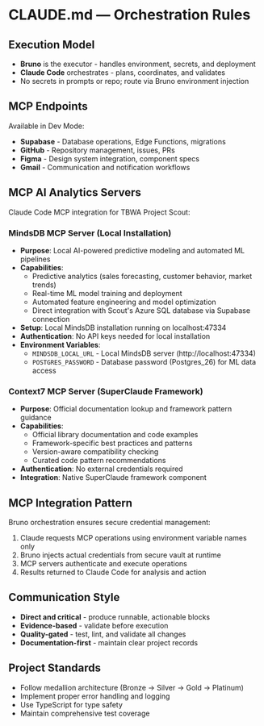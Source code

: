 # CLAUDE.md — Orchestration Rules

## Execution Model
- **Bruno** is the executor - handles environment, secrets, and deployment
- **Claude Code** orchestrates - plans, coordinates, and validates
- No secrets in prompts or repo; route via Bruno environment injection

## MCP Endpoints
Available in Dev Mode:
- **Supabase** - Database operations, Edge Functions, migrations
- **GitHub** - Repository management, issues, PRs
- **Figma** - Design system integration, component specs
- **Gmail** - Communication and notification workflows

## MCP AI Analytics Servers
Claude Code MCP integration for TBWA Project Scout:

### MindsDB MCP Server (Local Installation)
- **Purpose**: Local AI-powered predictive modeling and automated ML pipelines
- **Capabilities**: 
  - Predictive analytics (sales forecasting, customer behavior, market trends)
  - Real-time ML model training and deployment
  - Automated feature engineering and model optimization
  - Direct integration with Scout's Azure SQL database via Supabase connection
- **Setup**: Local MindsDB installation running on localhost:47334
- **Authentication**: No API keys needed for local installation
- **Environment Variables**:
  - `MINDSDB_LOCAL_URL` - Local MindsDB server (http://localhost:47334)
  - `POSTGRES_PASSWORD` - Database password (Postgres_26) for ML data access

### Context7 MCP Server (SuperClaude Framework)
- **Purpose**: Official documentation lookup and framework pattern guidance
- **Capabilities**:
  - Official library documentation and code examples
  - Framework-specific best practices and patterns  
  - Version-aware compatibility checking
  - Curated code pattern recommendations
- **Authentication**: No external credentials required
- **Integration**: Native SuperClaude framework component

## MCP Integration Pattern
Bruno orchestration ensures secure credential management:
1. Claude requests MCP operations using environment variable names only
2. Bruno injects actual credentials from secure vault at runtime
3. MCP servers authenticate and execute operations
4. Results returned to Claude Code for analysis and action

## Communication Style
- **Direct and critical** - produce runnable, actionable blocks
- **Evidence-based** - validate before execution
- **Quality-gated** - test, lint, and validate all changes
- **Documentation-first** - maintain clear project records

## Project Standards
- Follow medallion architecture (Bronze → Silver → Gold → Platinum)
- Implement proper error handling and logging
- Use TypeScript for type safety
- Maintain comprehensive test coverage